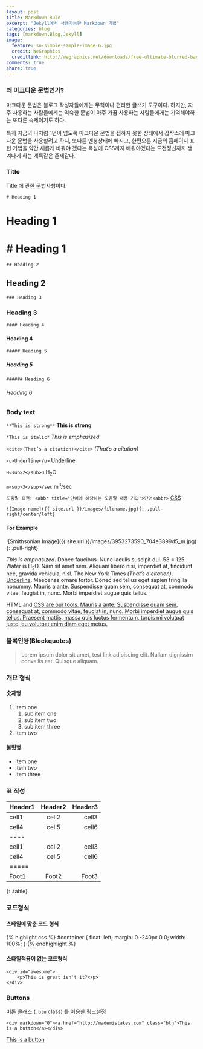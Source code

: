```yaml
---
layout: post
title: Markdown Rule
excerpt: "Jekyll에서 사용가능한 Markdown 기법"
categories: blog
tags: [markdown,Blog,Jekyll]
image:
  feature: so-simple-sample-image-6.jpg
  credit: WeGraphics
  creditlink: http://wegraphics.net/downloads/free-ultimate-blurred-background-pack/
comments: true
share: true
---
```



### 왜 마크다운 문법인가?

마크다운 문법은 블로그 작성자들에게는 무척이나 편리한 글쓰기 도구이다. 하지만, 자주 사용하는 사람들에게는 익숙한 문범이 아주 가끔 사용하는 사람들에게는 기억해야하는 또다른 숙제이기도 하다.

특히 지금의 나처럼 1년이 넘도록 마크다운 문법을 접하지 못한 상태에서 갑작스레 마크다운 문법을 사용할려고 하니, 또다른 멘붕상태에 빠지고, 한편으론 지금의 홈페이지 표현 기법을 약간 새롭게 바꿔야 겠다는 욕심에 CSS까지 배워야겠다는 도전정신까지 생겨나게 하는 계륵같은 존재같다.

### Title

Title 에 관한 문법사항이다.

`# Heading 1`
# Heading 1
# # Heading 1

`## Heading 2`
## Heading 2

`### Heading 3`
### Heading 3

`#### Heading 4`
#### Heading 4

`##### Heading 5`
##### Heading 5

`###### Heading 6`
###### Heading 6

### Body text

`**This is strong**`
**This is strong**

`*This is italic*`
*This is emphasized*

`<cite>(That’s a citation)</cite>`
<cite>(That’s a citation)</cite>

`<u>Underline</u>`
<u>Underline</u>

`H<sub>2</sub>O`
H<sub>2</sub>O

`m<sup>3</sup>/sec`
m<sup>3</sup>/sec

`도움말 표현: <abbr title="단어에 해당하는 도움말 내용 기입">단어<abbr>`
<abbr title="cascading stylesheets">CSS<abbr>

`![Image name]({{ site.url }}/images/filename.jpg){: .pull-right/center/left}`

#### For Example

![Smithsonian Image]({{ site.url }}/images/3953273590_704e3899d5_m.jpg)
{: .pull-right}

*This is emphasized*. Donec faucibus. Nunc iaculis suscipit dui. 53 = 125. Water is H<sub>2</sub>O. Nam sit amet sem. Aliquam libero nisi, imperdiet at, tincidunt nec, gravida vehicula, nisl. The New York Times <cite>(That’s a citation)</cite>. <u>Underline</u>. Maecenas ornare tortor. Donec sed tellus eget sapien fringilla nonummy. Mauris a ante. Suspendisse quam sem, consequat at, commodo vitae, feugiat in, nunc. Morbi imperdiet augue quis tellus.

HTML and <abbr title="cascading stylesheets">CSS<abbr> are our tools. Mauris a ante. Suspendisse quam sem, consequat at, commodo vitae, feugiat in, nunc. Morbi imperdiet augue quis tellus. Praesent mattis, massa quis luctus fermentum, turpis mi volutpat justo, eu volutpat enim diam eget metus.

### 블록인용(Blockquotes)

> Lorem ipsum dolor sit amet, test link adipiscing elit. Nullam dignissim convallis est. Quisque aliquam.

### 개요 형식

#### 숫자형

1. Item one
   1. sub item one
   2. sub item two
   3. sub item three
2. Item two

#### 불릿형

* Item one
* Item two
* Item three

### 표 작성

| Header1 | Header2 | Header3 |
|:--------|:-------:|--------:|
| cell1   | cell2   | cell3   |
| cell4   | cell5   | cell6   |
|----
| cell1   | cell2   | cell3   |
| cell4   | cell5   | cell6   |
|=====
| Foot1   | Foot2   | Foot3   |
{: .table}

### 코드형식

#### 스타일에 맞춘 코드 형식

{% highlight css %}
#container {
  float: left;
  margin: 0 -240px 0 0;
  width: 100%;
}
{% endhighlight %}

#### 스타일적용이 없는 코드형식

    <div id="awesome">
        <p>This is great isn't it?</p>
    </div>

### Buttons

버튼 클래스 (`.btn` class) 를 이용한 링크설정

`<div markdown="0"><a href="http://mademistakes.com" class="btn">This is a button</a></div>`

<div markdown="0"><a href="http://mademistakes.com" class="btn">This is a button</a></div>

